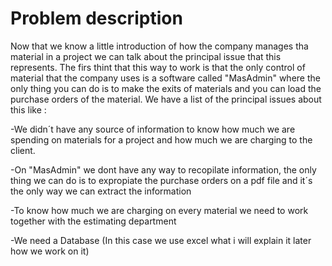 # Problem description 

Now that we know a little introduction of how the company manages tha material in a project we can talk about the principal issue that this represents.
The firs thint that this way to work is that the only control of material that the company uses is a software called "MasAdmin" where the only thing you can do is to make the exits of materials and you can load the
purchase orders of the material.
We have a list of the principal issues about this like :

-We didn´t have any source of information to know how much we are spending on materials for a project and how much we are charging to the client.

-On "MasAdmin" we dont have any way to recopilate information, the only thing we can do is to expropiate the purchase orders on a pdf file and it´s the only way we can extract the information

-To know how much we are charging on every material we need to work together with the estimating department

-We need a Database (In this case we use excel what i will explain it later how we work on it) 
